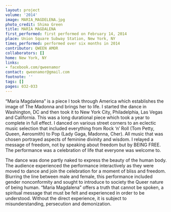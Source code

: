 ```yaml
---
layout: project
volume: '2014'
image: MARIA_MAGDELENA.jpg
photo_credit: Shima Green
title: MARIA MAGDALENA
first_performed: first performed on February 14, 2014
place: Union Square Subway Station, New York, NY
times_performed: performed over six months in 2014
contributor: QWEEN AMOR
collaborators: []
home: New York, NY
links:
- facebook.com/qweenamor
contact: qweenamor@gmail.com
footnote: ''
tags: []
pages: 032-033
---
```


“Maria Magdalena” is a piece I took through America which establishes the image of The Madonna and brings her to life. I started the dance in Washington, DC and then took it to New York City, Philadelphia, Las Vegas and California. This was a long durational piece which took a year to complete in full effect. I danced on various street corners to an eclectic music selection that included everything from Rock ‘n’ Roll (Tom Petty, Queen, Aerosmith) to Pop (Lady Gaga, Madonna, Cher). All music that was chosen portrayed aspects of feminine divinity and wisdom. I relayed a message of freedom, not by speaking about freedom but by BEING FREE. The performance was a celebration of life that everyone was welcome to.

The dance was done partly naked to express the beauty of the human body. The audience experienced the performance interactively as they were moved to dance and join the celebration for a moment of bliss and freedom. Blurring the line between male and female, this performance included gender nonconformity and sought to introduce to society the Queer nature of being human. “Maria Magdalena” offers a truth that cannot be spoken, a spiritual message that must be felt and experienced in order to be understood. Without the direct experience, it is subject to misunderstanding, persecution and demonization.
